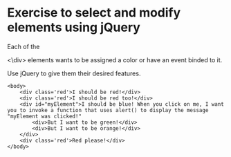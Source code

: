 # Exercise to select and modify elements using jQuery

Each of the <div><\div> elements wants to be assigned a color or have an event binded to it. 
  
Use jQuery to give them their desired features.

```
<body>
    <div class='red'>I should be red!</div>
    <div class='red'>I should be red too!</div>
    <div id="myElement">I should be blue! When you click on me, I want you to invoke a function that uses alert() to display the message "myElement was clicked!"
        <div>But I want to be green!</div>
        <div>But I want to be orange!</div>
    </div>
    <div class='red'>Red please!</div>
</body>
```
